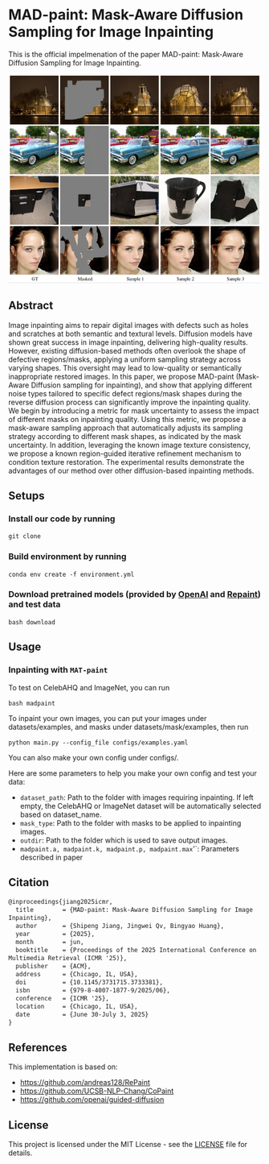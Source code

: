 # MAD-paint: Mask-Aware Diffusion Sampling for Image Inpainting

This is the official impelmenation of the paper MAD-paint: Mask-Aware Diffusion Sampling for Image Inpainting.

<img src="paper/teaser.png" width="750">

## Abstract
Image inpainting aims to repair digital images with defects such as holes and scratches at both semantic and textural levels. Diffusion models have shown great success in image inpainting, delivering high-quality results. However, existing diffusion-based methods often overlook the shape of defective regions/masks, applying a uniform sampling strategy across varying shapes. This oversight may lead to low-quality or semantically inappropriate restored images. In this paper, we propose MAD-paint (Mask-Aware Diffusion sampling for inpainting), and show that applying different noise types tailored to specific defect regions/mask shapes during the reverse diffusion process can significantly improve the inpainting quality. We begin by introducing a metric for mask uncertainty to assess the impact of different masks on inpainting quality. Using this metric, we propose a mask-aware sampling approach that automatically adjusts its sampling strategy according to different mask shapes, as indicated by the mask uncertainty. In addition, leveraging the known image texture consistency, we propose a known region-guided iterative refinement mechanism to condition texture restoration. The experimental results demonstrate the advantages of our method over other diffusion-based inpainting methods.
## Setups
### Install our code by running
```
git clone 
```
### Build environment by running
```
conda env create -f environment.yml
```
### Download pretrained models (provided by [OpenAI](https://github.com/openai/guided-diffusion) and [Repaint](https://github.com/andreas128/RePaint)) and test data
```
bash download
```


## Usage
### Inpainting with `MAT-paint`
To test on CelebAHQ and ImageNet, you can run
```
bash madpaint
```
To inpaint your own images, you can put your images under datasets/examples, and masks under datasets/mask/examples, then run
```
python main.py --config_file configs/examples.yaml
```

You can also make your own config under configs/.

Here are some parameters to help you make your own config and test your data:
- `dataset_path`: Path to the folder with images requiring inpainting. If left empty, the CelebAHQ or ImageNet dataset will be automatically selected  based on dataset_name.
- `mask_type`: Path to the folder with masks to be applied to inpainting images.
- `outdir`: Path to the folder which is used to save output images.
- `madpaint.a, madpaint.k, madpaint.p, madpaint.max`'`: Parameters described in paper

## Citation
```
@inproceedings{jiang2025icmr,
  title        = {MAD-paint: Mask-Aware Diffusion Sampling for Image Inpainting},
  author       = {Shipeng Jiang, Jingwei Qv, Bingyao Huang},
  year         = {2025},
  month        = jun,
  booktitle    = {Proceedings of the 2025 International Conference on Multimedia Retrieval (ICMR '25)},
  publisher    = {ACM},
  address      = {Chicago, IL, USA},
  doi          = {10.1145/3731715.3733381},
  isbn         = {979-8-4007-1877-9/2025/06},
  conference   = {ICMR '25},
  location     = {Chicago, IL, USA},
  date         = {June 30-July 3, 2025}
}
```

## References
This implementation is based on:
* https://github.com/andreas128/RePaint
* https://github.com/UCSB-NLP-Chang/CoPaint
* https://github.com/openai/guided-diffusion

## License
This project is licensed under the MIT License - see the [LICENSE](LICENSE) file for details.